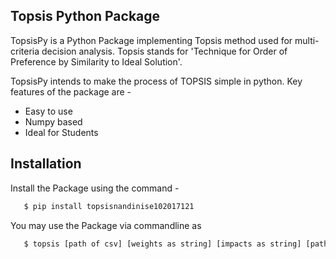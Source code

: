 
## Topsis Python Package

TopsisPy is a Python Package implementing Topsis method used for multi-criteria decision analysis. Topsis stands for 'Technique for Order of Preference by Similarity to Ideal Solution'.

TopsisPy intends to make the process of TOPSIS simple in python. Key features of the package are -

- Easy to use 
- Numpy based 
- Ideal for Students

## Installation

Install the Package using the command -

```bash
   $ pip install topsisnandinise102017121
```
    

You may use the Package via commandline as
```bash
   $ topsis [path of csv] [weights as string] [impacts as string] [path of result csv as string]
